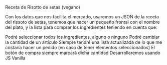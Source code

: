 Receta de Risotto de setas (vegano)

Con los datos que nos facilita el mercado, usaremos un JSON de la receta del rissoto de setas, tenemos que hacer un pequeño frontal con el nombre del plato, y la lista para comprar los ingredientes teniendo en cuenta que:

Podré seleccionar todos los ingredientes, alguno o ninguno
Podré cambiar la cantidad de un artículo
Siempre tendré una lista actualizada de lo que me costaría hacer un pedido (en caso de tener elementos seleccionados)
El botón de compra siempre marcará dicha cantidad
Desarrollaremos usando JS Vanilla
